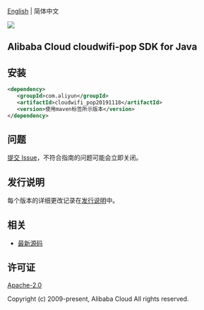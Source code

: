 [English](README.md) | 简体中文

![](https://aliyunsdk-pages.alicdn.com/icons/AlibabaCloud.svg)

## Alibaba Cloud cloudwifi-pop SDK for Java

## 安装

```xml
<dependency>
   <groupId>com.aliyun</groupId>
   <artifactId>cloudwifi_pop20191118</artifactId>
   <version>使用maven标签所示版本</version>
</dependency>
```

## 问题

[提交 Issue](https://github.com/aliyun/alibabacloud-sdk/issues/new)，不符合指南的问题可能会立即关闭。

## 发行说明

每个版本的详细更改记录在[发行说明](./ChangeLog.txt)中。

## 相关

- [最新源码](https://github.com/aliyun/alibabacloud-sdk/tree/master/java)

## 许可证

[Apache-2.0](http://www.apache.org/licenses/LICENSE-2.0)

Copyright (c) 2009-present, Alibaba Cloud All rights reserved.
